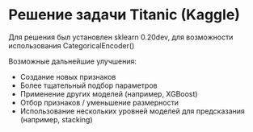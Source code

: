 # Решение задачи Titanic (Kaggle)
Для решения был установлен sklearn 0.20dev, для возможности использования CategoricalEncoder()

Возможные дальнейшие улучшения:
- Создание новых признаков
- Более тщательный подбор параметров
- Применение других моделей (например, XGBoost)
- Отбор признаков / уменьшение размерности
- Использование нескольких уровней моделей для предсказания (например, stacking)
